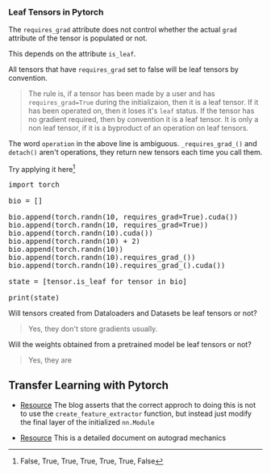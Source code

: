### Leaf Tensors in Pytorch 


The `requires_grad` attribute does not  control whether the actual `grad` attribute of the tensor is populated or not.

This depends on the attribute `is_leaf`.

All tensors that have `requires_grad` set to false will be leaf tensors by convention.

> The rule is, if a tensor has been made by a user and has `requires_grad=True` during the initializaion, then it is a
> leaf tensor. If it has been operated on, then it loses it's `leaf` status. If the tensor has no gradient required,
> then by convention it is a leaf tensor. It is only a non leaf tensor, if it is a byproduct of an operation on leaf
> tensors.

The word `operation` in the above line is ambiguous.
`_requires_grad_()` and `detach()` aren't operations, they return new tensors each time you call them.



Try applying it here[^ans]

<pre class=code>
import torch

bio = []

bio.append(torch.randn(10, requires_grad=True).cuda())
bio.append(torch.randn(10, requires_grad=True))
bio.append(torch.randn(10).cuda())
bio.append(torch.randn(10) + 2)
bio.append(torch.randn(10))
bio.append(torch.randn(10).requires_grad_())
bio.append(torch.randn(10).requires_grad_().cuda())

state = [tensor.is_leaf for tensor in bio]

print(state)
</pre>


Will tensors created from Dataloaders and Datasets be leaf tensors or not?

> Yes, they don't store gradients usually.

Will the weights obtained from a pretrained model be leaf tensors or not?

> Yes, they are


[^ans]: False, True, True, True, True, True, False


## Transfer Learning with Pytorch

- [Resource](https://pytorch.org/tutorials/beginner/transfer_learning_tutorial.html)
The blog asserts that the correct approch to doing this is not to use the `create_feature_extractor` function, but
instead just modify the final layer of the initialized `nn.Module`

- [Resource](https://pytorch.org/docs/master/notes/autograd.html)
This is a detailed document on autograd mechanics


